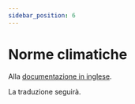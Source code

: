 ```yaml
---
sidebar_position: 6
---
```


# Norme climatiche

Alla [documentazione in inglese](https://opendatadocs.meteoswiss.ch/c-climate-data/c6-climate-normals).

La traduzione seguirà.

